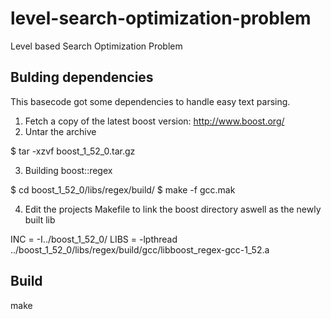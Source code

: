 level-search-optimization-problem
=================================

Level based Search Optimization Problem


Bulding dependencies
----------------------------------------
This basecode got some dependencies to handle easy text parsing.

1. Fetch a copy of the latest boost version: http://www.boost.org/
2. Untar the archive

$ tar -xzvf boost_1_52_0.tar.gz

3. Building boost::regex

$ cd boost_1_52_0/libs/regex/build/
$ make -f gcc.mak

4. Edit the projects Makefile to link the boost directory aswell as the newly built lib

INC = -I../boost_1_52_0/
LIBS = -lpthread ../boost_1_52_0/libs/regex/build/gcc/libboost_regex-gcc-1_52.a

Build
----------------------------------------
make
